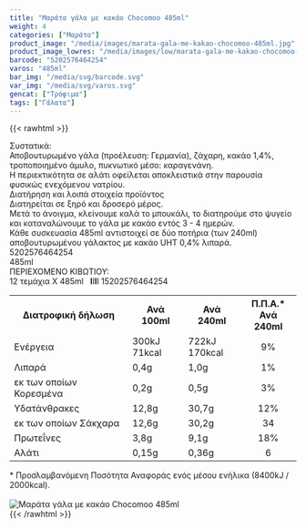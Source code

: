 ```yaml
---
title: "Μαράτα γάλα με κακάο Chocomoo 485ml"
weight: 4
categories: ["Μαράτα"]
product_image: "/media/images/marata-gala-me-kakao-chocomoo-485ml.jpg"
product_image_lowres: "/media/images/low/marata-gala-me-kakao-chocomoo-485ml.jpg"
barcode: "5202576464254"
varos: "485ml"
bar_img: "/media/svg/barcode.svg"
var_img: "/media/svg/varos.svg"
gencat: ["Τρόφιμα"]
tags: ["Γάλατα"]
---
```

{{< rawhtml >}}

<div class="sload273"><div class="product"><div id="sistatika">Συστατικά:</div><div class="alltext">Αποβουτυρωμένο γάλα (προέλευση: Γερμανία), ζάχαρη, κακάο 1,4%, τροποποιημένο άμυλο, πυκνωτικό μέσο: καραγενάνη.<br>Η περιεκτικότητα σε αλάτι οφείλεται αποκλειστικά στην παρουσία φυσικώς ενεχόμενου νατρίου.<br></div><div id="loipa">Διατήρηση και λοιπά στοιχεία προϊόντος</div><div class="alltext">∆ιατηρείται σε ξηρό και δροσερό μέρος.<br>Μετά το άνοιγμα, κλείνουμε καλά το μπουκάλι, το διατηρούμε στο ψυγείο και καταναλώνουμε το γάλα με κακάο εντός 3 - 4 ημερών.<br>Κάθε συσκευασία 485ml αντιστοιχεί σε δύο ποτήρια (των 240ml) αποβουτυρωμένου γάλακτος με κακάο UHT 0,4% λιπαρά.</div><div id="barcode"><div id="barimage1"></div><span id="bartext">5202576464254</span></div><div id="varos"><div id="varosimage1"></div><span id="varostext">485ml</span></div><div id="kivotio">ΠΕΡΙΕΧΟΜΕΝΟ ΚΙΒΩΤΙΟΥ:<br>12 τεμάχια Χ 485ml <span style="font-weight:400">&nbsp;&nbsp;<b>I</b>I<b>I</b>I 15202576464254</span></div><div class="tabout"><table id="diatable"><tbody><tr><th>Διατροφική δήλωση</th><th>Ανά 100ml</th><th>Ανά 240ml</th><th>Π.Π.Α.*<br>Ανά 240ml</th></tr><tr><td class="texr2">Ενέργεια</td><td class="texr">300kJ<br>71kcal</td><td class="texr">722kJ<br>170kcal</td><td class="texr" style="text-align:center">9%</td></tr><tr><td class="texr2">Λιπαρά</td><td class="texr">0,4g</td><td class="texr">1,0g</td><td class="texr" style="text-align:center">1%</td></tr><tr><td class="gray">εκ των οποίων Κορεσµένα</td><td class="gray2">0,2g</td><td class="gray2">0,5g</td><td class="gray2" style="text-align:center">3%</td></tr><tr><td class="texr2">Yδατάνθρακες</td><td class="texr">12,8g</td><td class="texr">30,7g</td><td class="texr" style="text-align:center">12%</td></tr><tr><td class="gray">εκ των οποίων Σάκχαρα</td><td class="gray2">12,6g</td><td class="gray2">30,2g</td><td class="gray2" style="text-align:center">34</td></tr><tr><td class="texr2">Πρωτεΐνες</td><td class="texr">3,8g</td><td class="texr">9,1g</td><td class="texr" style="text-align:center">18%</td></tr><tr><td class="texr2">Αλάτι</td><td class="texr">0,15g</td><td class="texr">0,36g</td><td class="texr" style="text-align:center">6</td></tr></tbody></table></div><div class="alltext">* Προσλαμβανόμενη Ποσότητα Αναφοράς ενός μέσου ενήλικα (8400kJ / 2000kcal).</div><br><div class="pimg"><img alt="Μαράτα γάλα με κακάο Chocomoo 485ml" title="Μαράτα γάλα με κακάο Chocomoo 485ml" src="/media/images/marata-gala-me-kakao-chocomoo-485ml.jpg"></div></div></div>
{{< /rawhtml >}}



